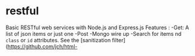# restful
Basic RESTful web services with Node.js and Express.js
Features :
-Get: A list of json items or  just one
-Post
-Mongo wire up
-Search for items
nd `class` or `id` attributes. See the [sanitization filter](https://github.com/jch/html-
